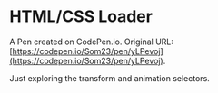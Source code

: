 # HTML/CSS Loader

A Pen created on CodePen.io. Original URL: [https://codepen.io/Som23/pen/yLPevoj](https://codepen.io/Som23/pen/yLPevoj).

Just exploring the transform and animation selectors.
